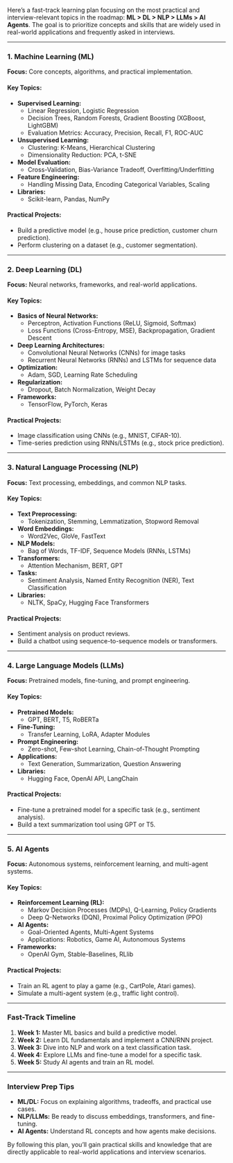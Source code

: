 Here’s a fast-track learning plan focusing on the most practical and interview-relevant topics in the roadmap: **ML > DL > NLP > LLMs > AI Agents**. The goal is to prioritize concepts and skills that are widely used in real-world applications and frequently asked in interviews.

---

### **1. Machine Learning (ML)**
**Focus:** Core concepts, algorithms, and practical implementation.

#### Key Topics:
- **Supervised Learning:**
  - Linear Regression, Logistic Regression
  - Decision Trees, Random Forests, Gradient Boosting (XGBoost, LightGBM)
  - Evaluation Metrics: Accuracy, Precision, Recall, F1, ROC-AUC
- **Unsupervised Learning:**
  - Clustering: K-Means, Hierarchical Clustering
  - Dimensionality Reduction: PCA, t-SNE
- **Model Evaluation:**
  - Cross-Validation, Bias-Variance Tradeoff, Overfitting/Underfitting
- **Feature Engineering:**
  - Handling Missing Data, Encoding Categorical Variables, Scaling
- **Libraries:**
  - Scikit-learn, Pandas, NumPy

#### Practical Projects:
- Build a predictive model (e.g., house price prediction, customer churn prediction).
- Perform clustering on a dataset (e.g., customer segmentation).

---

### **2. Deep Learning (DL)**
**Focus:** Neural networks, frameworks, and real-world applications.

#### Key Topics:
- **Basics of Neural Networks:**
  - Perceptron, Activation Functions (ReLU, Sigmoid, Softmax)
  - Loss Functions (Cross-Entropy, MSE), Backpropagation, Gradient Descent
- **Deep Learning Architectures:**
  - Convolutional Neural Networks (CNNs) for image tasks
  - Recurrent Neural Networks (RNNs) and LSTMs for sequence data
- **Optimization:**
  - Adam, SGD, Learning Rate Scheduling
- **Regularization:**
  - Dropout, Batch Normalization, Weight Decay
- **Frameworks:**
  - TensorFlow, PyTorch, Keras

#### Practical Projects:
- Image classification using CNNs (e.g., MNIST, CIFAR-10).
- Time-series prediction using RNNs/LSTMs (e.g., stock price prediction).

---

### **3. Natural Language Processing (NLP)**
**Focus:** Text processing, embeddings, and common NLP tasks.

#### Key Topics:
- **Text Preprocessing:**
  - Tokenization, Stemming, Lemmatization, Stopword Removal
- **Word Embeddings:**
  - Word2Vec, GloVe, FastText
- **NLP Models:**
  - Bag of Words, TF-IDF, Sequence Models (RNNs, LSTMs)
- **Transformers:**
  - Attention Mechanism, BERT, GPT
- **Tasks:**
  - Sentiment Analysis, Named Entity Recognition (NER), Text Classification
- **Libraries:**
  - NLTK, SpaCy, Hugging Face Transformers

#### Practical Projects:
- Sentiment analysis on product reviews.
- Build a chatbot using sequence-to-sequence models or transformers.

---

### **4. Large Language Models (LLMs)**
**Focus:** Pretrained models, fine-tuning, and prompt engineering.

#### Key Topics:
- **Pretrained Models:**
  - GPT, BERT, T5, RoBERTa
- **Fine-Tuning:**
  - Transfer Learning, LoRA, Adapter Modules
- **Prompt Engineering:**
  - Zero-shot, Few-shot Learning, Chain-of-Thought Prompting
- **Applications:**
  - Text Generation, Summarization, Question Answering
- **Libraries:**
  - Hugging Face, OpenAI API, LangChain

#### Practical Projects:
- Fine-tune a pretrained model for a specific task (e.g., sentiment analysis).
- Build a text summarization tool using GPT or T5.

---

### **5. AI Agents**
**Focus:** Autonomous systems, reinforcement learning, and multi-agent systems.

#### Key Topics:
- **Reinforcement Learning (RL):**
  - Markov Decision Processes (MDPs), Q-Learning, Policy Gradients
  - Deep Q-Networks (DQN), Proximal Policy Optimization (PPO)
- **AI Agents:**
  - Goal-Oriented Agents, Multi-Agent Systems
  - Applications: Robotics, Game AI, Autonomous Systems
- **Frameworks:**
  - OpenAI Gym, Stable-Baselines, RLlib

#### Practical Projects:
- Train an RL agent to play a game (e.g., CartPole, Atari games).
- Simulate a multi-agent system (e.g., traffic light control).

---

### **Fast-Track Timeline**
1. **Week 1:** Master ML basics and build a predictive model.
2. **Week 2:** Learn DL fundamentals and implement a CNN/RNN project.
3. **Week 3:** Dive into NLP and work on a text classification task.
4. **Week 4:** Explore LLMs and fine-tune a model for a specific task.
5. **Week 5:** Study AI agents and train an RL model.

---

### **Interview Prep Tips**
- **ML/DL:** Focus on explaining algorithms, tradeoffs, and practical use cases.
- **NLP/LLMs:** Be ready to discuss embeddings, transformers, and fine-tuning.
- **AI Agents:** Understand RL concepts and how agents make decisions.

By following this plan, you’ll gain practical skills and knowledge that are directly applicable to real-world applications and interview scenarios.
